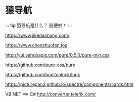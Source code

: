 # 猿导航

::: tip 猿导航是什么？
随便啦！
:::




<div class="card-widget" 
data-icon="icon"
data-repo="lydiahallie/javascript-questions" 
data-www="http"></div>

<div id="card-widget-template" >
<div class="card-widget" 
data-icon="icon"
data-repo="lydiahallie/javascript-questions" 
data-www="http"></div>
</div>


<!-- https://github.com/hustcc/GitHub-Repo-Widget -->

<!-- https://github.com/nefe/You-Dont-Need-jQuery -->

<!-- https://ajusa.github.io/lit/ -->

<!-- <div></div><a class="github-button" href="https://github.com/ajusa/lit" data-icon="octicon-star" data-size="large" data-show-count="true" aria-label="Star ajusa/lit on GitHub">Star</a></div> -->
<!-- <div><script type="text/javascript" src="https://buttons.github.io/buttons.js"></script></div> -->


https://www.jikedaohang.com/

https://www.chenzhuofan.top

http://yui.yahooapis.com/pure/0.5.0/pure-min.css

https://github.com/pure-css/pure

https://github.com/box2unlock/look

https://picturepan2.github.io/spectre/components/cards.html

VB.NET ==> C#
http://converter.telerik.com/



